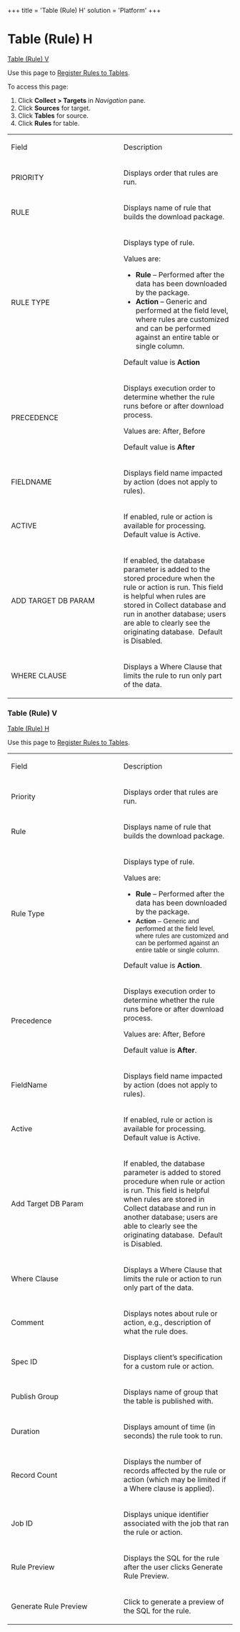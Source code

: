+++
title = 'Table (Rule) H'
solution = 'Platform'
+++

# Table (Rule) H

[Table (Rule) V](#Table_Rule_V)

<div class="use">

Use this page to [Register Rules to
Tables](../Use_Cases/Add_Rules_and_Indices_to_Tables.htm#Register_Rules_to_Tables).

</div>

To access this page:

1.  Click <span style="font-weight: bold;">Collect \> Targets</span> in
    <span style="font-style: italic;">Navigation</span> pane.
2.  Click <span style="font-weight: bold;">Sources</span> for target.
3.  Click <span style="font-weight: bold;">Tables</span> for source.
4.  Click <span style="font-weight: bold;">Rules</span> for table.

<table>
<colgroup>
<col style="width: 50%" />
<col style="width: 50%" />
</colgroup>
<tbody>
<tr class="odd">
<td><p>Field</p></td>
<td><p>Description</p></td>
</tr>
<tr class="even">
<td><p>PRIORITY</p></td>
<td><p>Displays order that rules are run.</p></td>
</tr>
<tr class="odd">
<td><p>RULE</p></td>
<td><p>Displays name of rule that builds the download package.</p></td>
</tr>
<tr class="even">
<td><p>RULE TYPE</p></td>
<td><p>Displays type of rule.</p>
<p>Values are:</p>
<ul>
<li><strong>Rule</strong> – Performed after the data has been downloaded by the package.</li>
<li><strong>Action</strong> – Generic and performed at the field level, where rules are customized and can be performed against an entire table or single column.</li>
</ul>
<p>Default value is <strong>Action</strong></p></td>
</tr>
<tr class="odd">
<td><p>PRECEDENCE</p></td>
<td><p>Displays execution order to determine whether the rule runs before or after download process.</p>
<p>Values are: After, Before</p>
<p>Default value is <strong>After</strong></p></td>
</tr>
<tr class="even">
<td><p>FIELDNAME</p></td>
<td><p>Displays field name impacted by action (does not apply to rules).</p></td>
</tr>
<tr class="odd">
<td><p>ACTIVE</p></td>
<td><p>If enabled, rule or action is available for processing. Default value is Active.</p></td>
</tr>
<tr class="even">
<td><p>ADD TARGET DB PARAM</p></td>
<td><p>If enabled, the database parameter is added to the stored procedure when the rule or action is run. This field is helpful when rules are stored in Collect database and run in another database; users are able to clearly see the originating database.  Default is Disabled.</p></td>
</tr>
<tr class="odd">
<td><p>WHERE CLAUSE</p></td>
<td><p>Displays a Where Clause that limits the rule to run only part of the data.</p></td>
</tr>
</tbody>
</table>

### <span id="Table_Rule_V"></span>Table (Rule) V

[Table (Rule) H](Table_Rule_H.htm)

<div class="use">

Use this page to [Register Rules to
Tables](../Use_Cases/Add_Rules_and_Indices_to_Tables.htm#Register_Rules_to_Tables).

</div>

<table>
<colgroup>
<col style="width: 50%" />
<col style="width: 50%" />
</colgroup>
<tbody>
<tr class="odd">
<td><p>Field</p></td>
<td><p>Description</p></td>
</tr>
<tr class="even">
<td><p>Priority</p></td>
<td><p>Displays order that rules are run.</p></td>
</tr>
<tr class="odd">
<td><p>Rule</p></td>
<td><p>Displays name of rule that builds the download package.</p></td>
</tr>
<tr class="even">
<td><p>Rule Type</p></td>
<td><p>Displays type of rule.</p>
<p>Values are:</p>
<ul>
<li><strong>Rule</strong> – Performed after the data has been downloaded by the package.</li>
<li><span style="font-size: 11pt;font-family: Arial, sans-serif;"><strong>Action</strong> – Generic and performed at the field level, where rules are customized and can be performed against an entire table or single column.</span></li>
</ul>
<p>Default value is <strong>Action</strong>.</p></td>
</tr>
<tr class="odd">
<td><p>Precedence</p></td>
<td><p>Displays execution order to determine whether the rule runs before or after download process.</p>
<p>Values are: After, Before</p>
<p>Default value is <strong>After</strong>.</p></td>
</tr>
<tr class="even">
<td><p>FieldName</p></td>
<td><p>Displays field name impacted by action (does not apply to rules).</p></td>
</tr>
<tr class="odd">
<td><p>Active</p></td>
<td><p>If enabled, rule or action is available for processing. Default value is Active.</p></td>
</tr>
<tr class="even">
<td><p>Add Target DB Param</p></td>
<td><p>If enabled, the database parameter is added to stored procedure when rule or action is run. This field is helpful when rules are stored in Collect database and run in another database; users are able to clearly see the originating database.  Default is Disabled.</p></td>
</tr>
<tr class="odd">
<td><p>Where Clause</p></td>
<td><p>Displays a Where Clause that limits the rule or action to run only part of the data.</p></td>
</tr>
<tr class="even">
<td><p>Comment</p></td>
<td><p>Displays notes about rule or action, e.g., description of what the rule does.</p></td>
</tr>
<tr class="odd">
<td><p>Spec ID</p></td>
<td><p>Displays client’s specification for a custom rule or action.</p></td>
</tr>
<tr class="even">
<td><p>Publish Group</p></td>
<td><p>Displays name of group that the table is published with.</p></td>
</tr>
<tr class="odd">
<td><p>Duration</p></td>
<td><p>Displays amount of time (in seconds) the rule took to run.</p></td>
</tr>
<tr class="even">
<td><p>Record Count</p></td>
<td><p>Displays the number of records affected by the rule or action (which may be limited if a Where clause is applied).</p></td>
</tr>
<tr class="odd">
<td><p>Job ID</p></td>
<td><p>Displays unique identifier associated with the job that ran the rule or action.</p></td>
</tr>
<tr class="even">
<td><p>Rule Preview</p></td>
<td><p>Displays the SQL for the rule after the user clicks Generate Rule Preview.</p></td>
</tr>
<tr class="odd">
<td><p>Generate Rule Preview</p></td>
<td><p>Click to generate a preview of the SQL for the rule.</p></td>
</tr>
</tbody>
</table>
